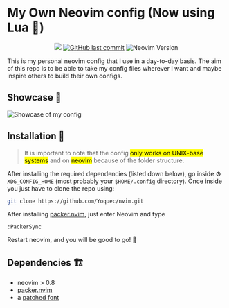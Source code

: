 # My Own Neovim config (Now using Lua 🤯)

<p align="center">
   <a href="https://github.com/yoquec/nvim/stargazers"><img src="https://img.shields.io/github/stars/yoquec/nvim?colorA=363a4f&colorB=b7bdf8&style=for-the-badge"></a>
  <a href="https://github.com/Yoquec/nvim/commits/main"><img alt="GitHub last commit" src="https://img.shields.io/github/last-commit/yoquec/nvim?color=98c379&style=for-the-badge"></a>
  <img alt="Neovim Version" src="https://img.shields.io/badge/NEOVIM-> v0.8.0-E5C07B?style=for-the-badge&logo=neovim">
</p>

This is my personal neovim config that I use in a day-to-day basis.
The aim of this repo is to be able to take my config files wherever I want and maybe inspire others to build their own configs.

## Showcase 🤩

![Showcase of my config](https://i.imgur.com/A2gxVLq.png "My nvim config showcase")

## Installation 🧰
>It is important to note that the config <mark>only works on UNIX-base systems</mark> and on <mark>neovim</mark> because of the folder structure.

After installing the required dependencies (listed down below), go inside ⚙ `XDG_CONFIG_HOME` (most probably your `$HOME/.config` directory). Once inside you just have to clone the repo using: 
```bash
git clone https://github.com/Yoquec/nvim.git
```

After installing [packer.nvim](https://github.com/wbthomason/packer.nvim), just enter Neovim and type

```vimL
:PackerSync
```

Restart neovim, and you will be good to go! 🎉


## Dependencies 🏗
- neovim > 0.8
- [packer.nvim](https://github.com/wbthomason/packer.nvim)
- a [patched font](https://nerdfonts.com)

